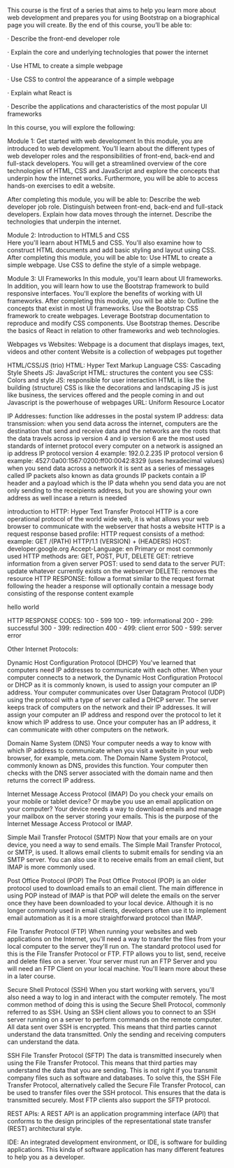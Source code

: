 This course is the first of a series that aims to help you learn more about web development and prepares you for using Bootstrap on a biographical page you will create.  By the end of this course, you’ll be able to:   

  ·       Describe the front-end developer role

  ·       Explain the core and underlying technologies that power the internet

  ·       Use HTML to create a simple webpage

  ·       Use CSS to control the appearance of a simple webpage

  ·       Explain what React is

  ·       Describe the applications and characteristics of the most popular UI frameworks

In this course, you will explore the following:

Module 1: Get started with web development 
In this module, you are introduced to web development. You’ll learn about the different types of web developer roles and the responsibilities of front-end, back-end and full-stack developers. You will get a streamlined overview of the core technologies of HTML, CSS and JavaScript and explore the concepts that underpin how the internet works. Furthermore, you will be able to access hands-on exercises to edit a website. 

After completing this module, you will be able to: 
Describe the web developer job role. 
Distinguish between front-end, back-end and full-stack developers.
Explain how data moves through the internet.
Describe the technologies that underpin the internet.  

Module 2: Introduction to HTML5 and CSS  
Here you'll learn about HTML5 and CSS. You'll also examine how to construct HTML documents and add basic styling and layout using CSS. 
After completing this module, you will be able to: 
Use HTML to create a simple webpage.
Use CSS to define the style of a simple webpage. 

Module 3: UI Frameworks
In this module, you'll learn about UI frameworks. In addition, you will learn how to use the Bootstrap framework to build responsive interfaces. You'll explore the benefits of working with UI frameworks. 
After completing this module, you will be able to: 
Outline the concepts that exist in most UI frameworks.
Use the Bootstrap CSS framework to create webpages.
Leverage Bootstrap documentation to reproduce and modify CSS components.
Use Bootstrap themes. 
Describe the basics of React in relation to other frameworks and web technologies.

Webpages vs Websites: 
Webpage is a document that displays images, text, videos and other content 
Website is a collection of webpages put together

HTML/CSS/JS (trio)
HTML: Hyper Text Markup Language
CSS: Cascading Style Sheets
JS: JavaScript
HTML: structures the content you see
CSS: Colors and style
JS: responsible for user interaction
HTML is like the building (structure)
CSS is like the decorations and landscaping
JS is just like business, the services offered and the people coming in and out
Javascript is the powerhouse of webpages
URL: Uniform Resource Locator

IP Addresses: function like addresses in the postal system
IP address: 
data transmission: 
when you send data across the internet, computers are the destination that send and receive data and the networks are the roots that the data travels across
ip version 4 and ip version 6 are the most used standards of internet protocol
every computer on a network is assigned an ip address
IP protocol version 4 example: 192.0.2.235
IP protocol version 6 example: 4527:0a00:1567:0200:ff00:0042:8329 (uses hexadecimal values)
when you send data across a network it is sent as a series of messages called IP packets also known as data grounds
IP packets contain a IP header and a payload which is the IP data
whehn you send data you are not only sending to the receipients address, but you are showing your own address as well incase a return is needed

introduction to HTTP: Hyper Text Transfer Protocol
HTTP is a core operational protocol of the world wide web, it is what allows your web browser to communicate with the webserver that hosts a website
HTTP is a request response based profile:
HTTP request consists of a method: 
example: GET /(PATH) HTTP/1.1 (VERSION) + (HEADERS) HOST: developer.google.org  Accept-Language: en
Primary or most commonly used HTTP methods are: GET, POST, PUT, DELETE
GET: retrieve information from a given server
POST: used to send data to the server
PUT: update whatever currently exists on the webserver
DELETE: removes the resource
HTTP RESPONSE: follow a format similar to the request format
following the header a response will optionally contain a message body consisting of the response content
example 
<html> 
<body> 
<p> hello world</p>
</body>
</html> 
HTTP RESPONSE CODES: 
100 - 599
100 - 199: informational
200 - 299: successful
300 - 399: redirection
400 - 499: client error
500 - 599: server error

Other Internet Protocols: 

Dynamic Host Configuration Protocol (DHCP)
You've learned that computers need IP addresses to communicate with each other. When your computer connects to a network, the Dynamic Host Configuration Protocol or DHCP as it is commonly known, is used to assign your computer an IP address.
Your computer communicates over User Datagram Protocol (UDP) using the protocol with a type of server called a DHCP server. The server keeps track of computers on the network and their IP addresses. It will assign your computer an IP address and respond over the protocol to let it know which IP address to use. Once your computer has an IP address, it can communicate with other computers on the network.

Domain Name System (DNS)
Your computer needs a way to know with which IP address to communicate when you visit a website in your web browser, for example, meta.com. The Domain Name System Protocol, commonly known as DNS, provides this function. Your computer then checks with the DNS server associated with the domain name and then returns the correct IP address.

Internet Message Access Protocol (IMAP) 
Do you check your emails on your mobile or tablet device? Or maybe you use an email application on your computer?
Your device needs a way to download emails and manage your mailbox on the server storing your emails. This is the purpose of the Internet Message Access Protocol or IMAP.

Simple Mail Transfer Protocol (SMTP)
Now that your emails are on your device, you need a way to send emails. The Simple Mail Transfer Protocol, or SMTP, is used. It allows email clients to submit emails for sending via an SMTP server. You can also use it to receive emails from an email client, but IMAP is more commonly used.

Post Office Protocol (POP)
The Post Office Protocol (POP) is an older protocol used to download emails to an email client. The main difference in using POP instead of IMAP is that POP will delete the emails on the server once they have been downloaded to your local device. Although it is no longer commonly used in email clients, developers often use it to implement email automation as it is a more straightforward protocol than IMAP.

File Transfer Protocol (FTP) 
When running your websites and web applications on the Internet, you'll need a way to transfer the files from your local computer to the server they'll run on. The standard protocol used for this is the File Transfer Protocol or FTP. FTP allows you to list, send, receive and delete files on a server. Your server must run an FTP Server and you will need an FTP Client on your local machine. You'll learn more about these in a later course.

Secure Shell Protocol (SSH)
When you start working with servers, you'll also need a way to log in and interact with the computer remotely. The most common method of doing this is using the Secure Shell Protocol, commonly referred to as SSH. Using an SSH client allows you to connect to an SSH server running on a server to perform commands on the remote computer.
All data sent over SSH is encrypted. This means that third parties cannot understand the data transmitted. Only the sending and receiving computers can understand the data.

SSH File Transfer Protocol (SFTP) 
The data is transmitted insecurely when using the File Transfer Protocol. This means that third parties may understand the data that you are sending. This is not right if you transmit company files such as software and databases. To solve this, the SSH File Transfer Protocol, alternatively called the Secure File Transfer Protocol, can be used to transfer files over the SSH protocol. This ensures that the data is transmitted securely. Most FTP clients also support the SFTP protocol.

REST APIs: 
A REST API is an application programming interface (API) that conforms to the design principles of the representational state transfer (REST) architectural style.

IDE: An integrated development environment, or IDE, is software for building applications. This kinda of software application has many different features to help you as a developer.


